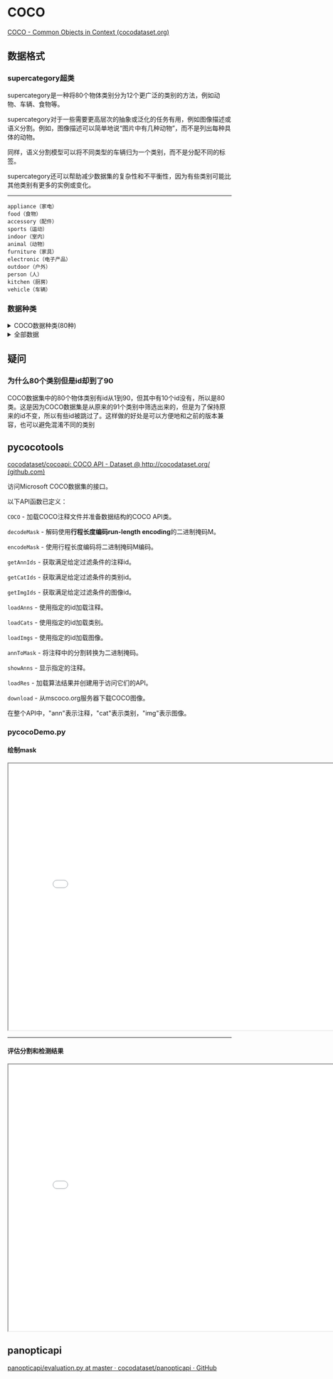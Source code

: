 # COCO

[COCO - Common Objects in Context (cocodataset.org)](https://cocodataset.org/#home)

## 数据格式

### supercategory超类

supercategory是一种将80个物体类别分为12个更广泛的类别的方法，例如动物、车辆、食物等。

supercategory对于一些需要更高层次的抽象或泛化的任务有用，例如图像描述或语义分割。例如，图像描述可以简单地说“图片中有几种动物”，而不是列出每种具体的动物。

同样，语义分割模型可以将不同类型的车辆归为一个类别，而不是分配不同的标签。

supercategory还可以帮助减少数据集的复杂性和不平衡性，因为有些类别可能比其他类别有更多的实例或变化。

---

```
appliance（家电）
food（食物）
accessory（配件）
sports（运动）
indoor（室内）
animal（动物）
furniture（家具）
electronic（电子产品）
outdoor（户外）
person（人）
kitchen（厨房）
vehicle（车辆）
```

### 数据种类

<details>
  <summary>COCO数据种类(80种)</summary>
  <div>
    <details>
      <summary>supercategory超类(12类)</summary>
      <details>
        <summary>人person(1)</summary>
        <div>1. 人（person） - id: 1</div>
      </details>
      <details>
        <summary>车辆vehicle(8)</summary>
        <div>
          2. 自行车（bicycle） - id: 2 <br/>
          3. 汽车（car） - id: 3 <br/>
          4. 摩托车（motorcycle） - id: 4 <br/>
          5. 飞机（airplane） - id: 5 <br/>
          6. 公共汽车（bus） - id: 6 <br/>
          7. 火车（train） - id: 7 <br/>
          8. 卡车（truck） - id: 8 <br/>
          9. 船（boat） - id: 9
        </div>
      </details>
      <details>
        <summary>户外outdoor(5)</summary>
        <div>
          10. 交通灯（traffic light） - id: 10 <br/>
          11. 消防栓（fire hydrant） - id: 11 <br/>
          12. 停止标志（stop sign） - id: 13 <br/>
          13. 停车计时器（parking meter） - id: 14 <br/>
          14. 长椅（bench） - id: 15
        </div>
      </details>
      <details>
        <summary>动物animal(10)</summary>
        <div>
          15. 鸟（bird） - id: 16 <br/>
          16. 猫（cat） - id: 17 <br/>
          17. 狗（dog） - id: 18 <br/>
          18. 马（horse） - id: 19 <br/>
          19. 绵羊（sheep） - id: 20 <br/>
          20. 牛（cow） - id: 21 <br/>
          21. 大象（elephant） - id: 22 <br/>
          22. 熊（bear） - id: 23 <br/>
          23. 斑马（zebra） - id: 24 <br/>
          24. 长颈鹿（giraffe） - id: 25
        </div>
      </details>
      <details>
        <summary>饰品accessory(5)</summary>
        <div>
          25. 背包（backpack） - id: 27 <br/>
          26. 雨伞（umbrella） - id: 28 <br/>
          27. 手提包（handbag） - id: 31 <br/>
          28. 领带（tie） - id: 32 <br/>
          29. 手提箱（suitcase） - id: 33
        </div>
      </details>
      <details>
        <summary>运动sports(10)</summary>
        <div>
          30. 飞盘（frisbee） - id: 34 <br/>
          31. 滑雪板（skis） - id: 35 <br/>
          32. 滑雪板（snowboard） - id: 36 <br/>
          33. 运动球（sports ball） - id: 37 <br/>
          34. 风筝（kite） - id: 38 <br/>
          35. 棒球棒（baseball bat） - id: 39 <br/>
          36. 棒球手套（baseball glove） - id: 40 <br/>
          37. 滑板（skateboard） - id: 41 <br/>
          38. 冲浪板（surfboard） - id: 42 <br/>
          39. 网球拍（tennis racket） - id: 43
        </div>
      </details>
      <details>
        <summary>厨房kitchen(7)</summary>
        <div>
          40. 瓶子（bottle） - id: 44 <br/>
          41. 酒杯（wine glass） - id: 46 <br/>
          42. 杯子（cup） - id: 47 <br/>
          43. 叉子（fork） - id: 48 <br/>
          44. 刀（knife） - id: 49 <br/>
          45. 勺子（spoon） - id: 50 <br/>
          46. 碗（bowl） - id: 51
        </div>
      </details>
      <details>
        <summary>食物food(10)</summary>
        <div>
          47. 香蕉（banana） - id: 52 <br/>
          48. 苹果（apple） - id: 53 <br/>
          49. 三明治（sandwich） - id: 54 <br/>
          50. 橙子（orange） - id: 55 <br/>
          51. 西兰花（broccoli） - id: 56 <br/>
          52. 胡萝卜（carrot） - id: 57 <br/>
          53. 热狗（hot dog） - id: 58 <br/>
          54. 比萨（pizza） - id: 59 <br/>
          55. 甜甜圈（donut） - id: 60 <br/>
          56. 蛋糕（cake） - id: 61
        </div>
      </details>
      <details>
        <summary>家具furniture(6)</summary>
        <div>
          57. 椅子（chair） - id: 62 <br/>
          58. 沙发（couch） - id: 63 <br/>
          59. 盆栽植物（potted plant） - id: 64 <br/>
          60. 床（bed） - id: 65 <br/>
          61. 餐桌（dining table） - id: 67 <br/>
          62. 厕所（toilet） - id: 70
        </div>
      </details>
      <details>
        <summary>电子产品furniture(6)</summary>
        <div>
          63. 电视（tv） - id: 72 <br/>
          64. 笔记本电脑（laptop） - id: 73 <br/>
          65. 鼠标（mouse） - id: 74 <br/>
          66. 遥控器（remote） - id: 75 <br/>
          67. 键盘（keyboard） - id: 76 <br/>
          68. 手机（cell phone） - id: 77
        </div>
      </details>
      <details>
        <summary>家用电器appliance(5)</summary>
        <div>
          69. 微波炉（microwave） - id: 78 <br/>
          70. 烤箱（oven） - id: 79 <br/>
          71. 烤面包机（toaster） - id: 80 <br/>
          72. 水槽（sink） - id: 81 <br/>
          73. 冰箱（refrigerator） - id: 82
        </div>
      </details>
      <details>
        <summary>室内indoor(7)</summary>
        <div>
          74. 书（book） - id: 84 <br/>
          75. 时钟（clock） - id: 85 <br/>
          76. 花瓶（vase） - id: 86 <br/>
          77. 剪刀（scissors） - id: 87 <br/>
          78. 泰迪熊（teddy bear） - id: 88 <br/>
          79. 吹风机（hair dryer） - id: 89 <br/>
          80. 牙刷（toothbrush） - id: 90
        </div>
      </details>
    </details>
    </div>
  </details>



<details>
<summary>全部数据</summary>

| 序号 | supercategory  | name                    | id   |
| ---- | -------------- | ----------------------- | ---- |
| 1    | 人person        | 人（person）            | 1    |
| 2    | 车辆vehicle     | 自行车（bicycle）       | 2    |
| 3    | 车辆            | 汽车（car）             | 3    |
| 4    | 车辆            | 摩托车（motorcycle）    | 4    |
| 5    | 车辆            | 飞机（airplane）        | 5    |
| 6    | 车辆            | 公共汽车（bus）         | 6    |
| 7    | 车辆            | 火车（train）           | 7    |
| 8    | 车辆            | 卡车（truck）           | 8    |
| 9    | 车辆            | 船（boat）              | 9    |
| 10   | 户外outdoor     | 交通灯（traffic light） | 10   |
| 11   | 户外            | 消防栓（fire hydrant）  | 11   |
| 12   | 户外            | 停止标志（stop sign）   | 13   |
| 13   | 户外            | 停车计时器（parking meter） | 14   |
| 14   | 户外            | 长椅（bench）           | 15   |
| 15   | 动物animal      | 鸟（bird）              | 16   |
| 16   | 动物            | 猫（cat）               | 17   |
| 17   | 动物            | 狗（dog）               | 18   |
| 18   | 动物            | 马（horse）             | 19   |
| 19   | 动物            | 绵羊（sheep）           | 20   |
| 20   | 动物            | 牛（cow）               | 21   |
| 21   | 动物            | 大象（elephant）        | 22   |
| 22   | 动物            | 熊（bear）              | 23   |
| 23   | 动物            | 斑马（zebra）           | 24   |
| 24   | 动物            | 长颈鹿（giraffe）       | 25   |
| 25   | 饰品accessory   | 背包（backpack）        | 27   |
| 26   | 饰品            | 雨伞（umbrella）        | 28   |
| 27   | 饰品            | 手提包（handbag）       | 31   |
| 28   | 饰品            | 领带（tie）             | 32   |
| 29   | 饰品              | 手提箱（suitcase）       | 33   |
| 30   | 运动sports        | 飞盘（frisbee）          | 34   |
| 31   | 运动              | 滑雪板（skis）           | 35   |
| 32   | 运动              | 滑雪板（snowboard）      | 36   |
| 33   | 运动              | 运动球（sports ball）    | 37   |
| 34   | 运动              | 风筝（kite）             | 38   |
| 35   | 运动              | 棒球棒（baseball bat）   | 39   |
| 36   | 运动              | 棒球手套（baseball glove） | 40   |
| 37   | 运动              | 滑板（skateboard）       | 41   |
| 38   | 运动              | 冲浪板（surfboard）      | 42   |
| 39   | 运动              | 网球拍（tennis racket）  | 43   |
| 40   | 厨房kitchen       | 瓶子（bottle）           | 44   |
| 41   | 厨房              | 酒杯（wine glass）       | 46   |
| 42   | 厨房              | 杯子（cup）              | 47   |
| 43   | 厨房              | 叉子（fork）             | 48   |
| 44   | 厨房              | 刀（knife）              | 49   |
| 45   | 厨房              | 勺子（spoon）            | 50   |
| 46   | 厨房              | 碗（bowl）               | 51   |
| 47   | 食物food          | 香蕉（banana）           | 52   |
| 48   | 食物              | 苹果（apple）            | 53   |
| 49   | 食物              | 三明治（sandwich）       | 54   |
| 50   | 食物              | 橙子（orange）           | 55   |
| 51   | 食物              | 西兰花（broccoli）       | 56   |
| 52   | 食物              | 胡萝卜（carrot）         | 57   |
| 53   | 食物              | 热狗（hot dog）          | 58   |
| 54   | 食物              | 比萨（pizza）            | 59   |
| 55   | 食物              | 甜甜圈（donut）          | 60   |
| 56   | 食物              | 蛋糕（cake）             | 61   |
| 57   | 家具furniture     | 椅子（chair）           | 62   |
| 58   | 家具              | 沙发（couch）            | 63   |
| 59   | 家具              | 盆栽植物（potted plant） | 64   |
| 60   | 家具              | 床（bed）                | 65   |
| 61   | 家具              | 餐桌（dining table）     | 67   |
| 62   | 家具              | 厕所（toilet）           | 70   |
| 63   | 电子产品electronic | 电视（tv）               | 72   |
| 64   | 电子产品          | 笔记本电脑（laptop）     | 73   |
| 65   | 电子产品          | 鼠标（mouse）            | 74   |
| 66   | 电子产品          | 遥控器（remote）         | 75   |
| 67   | 电子产品          | 键盘（keyboard）         | 76   |
| 68   | 电子产品          | 手机（cell phone）       | 77   |
| 69   | 家用电器appliance | 微波炉（microwave）      | 78   |
| 70   | 家用电器          | 烤箱（oven）             | 79   |
| 71   | 家用电器          | 烤面包机（toaster）      | 80   |
| 72   | 家用电器          | 水槽（sink）             | 81   |
| 73   | 家用电器          | 冰箱（refrigerator）     | 82   |
| 74   | 室内indoor        | 书（book）               | 84   |
| 75   | 室内              | 时钟（clock）            | 85   |
| 76   | 室内              | 花瓶（vase）             | 86   |
| 77   | 室内              | 剪刀（scissors）         | 87   |
| 78   | 室内              | 泰迪熊（teddy bear）     | 88   |
| 79   | 室内              | 吹风机（hair dryer）     | 89   |
| 80   | 室内              | 牙刷（toothbrush）       | 90   |

</details>



## 疑问

### 为什么80个类别但是id却到了90

COCO数据集中的80个物体类别有id从1到90，但其中有10个id没有，所以是80类。这是因为COCO数据集是从原来的91个类别中筛选出来的，但是为了保持原来的id不变，所以有些id被跳过了。这样做的好处是可以方便地和之前的版本兼容，也可以避免混淆不同的类别

## pycocotools

[cocodataset/cocoapi: COCO API - Dataset @ http://cocodataset.org/ (github.com)](https://github.com/cocodataset/cocoapi)

访问Microsoft COCO数据集的接口。

以下API函数已定义：

`COCO` - 加载COCO注释文件并准备数据结构的COCO API类。

`decodeMask` - 解码使用**行程长度编码run-length encoding**的二进制掩码M。

`encodeMask` - 使用行程长度编码将二进制掩码M编码。

`getAnnIds` - 获取满足给定过滤条件的注释id。

`getCatIds` - 获取满足给定过滤条件的类别id。

`getImgIds` - 获取满足给定过滤条件的图像id。

`loadAnns` - 使用指定的id加载注释。

`loadCats` - 使用指定的id加载类别。

`loadImgs` - 使用指定的id加载图像。

`annToMask` - 将注释中的分割转换为二进制掩码。

`showAnns` - 显示指定的注释。

`loadRes` - 加载算法结果并创建用于访问它们的API。

`download` - 从mscoco.org服务器下载COCO图像。

在整个API中，"ann"表示注释，"cat"表示类别，"img"表示图像。

### pycocoDemo.py

#### 绘制mask

<iframe src="/html/pycocoDemo_drawMask.html" width="800" height="600"></iframe>

---

#### 评估分割和检测结果

<iframe src="/html/pycocoEvalDemo_segm_bbox.html" width="800" height="600"></iframe>

## panopticapi

[panopticapi/evaluation.py at master · cocodataset/panopticapi · GitHub](https://github.com/cocodataset/panopticapi)